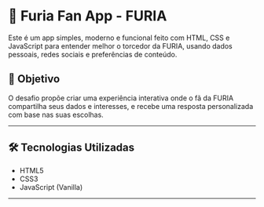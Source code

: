 # 🧠 Furia Fan App - FURIA

Este é um app simples, moderno e funcional feito com HTML, CSS e JavaScript para entender melhor o torcedor da FURIA, usando dados pessoais, redes sociais e preferências de conteúdo.

## 🎯 Objetivo

O desafio propõe criar uma experiência interativa onde o fã da FURIA compartilha seus dados e interesses, e recebe uma resposta personalizada com base nas suas escolhas.

---

## 🛠️ Tecnologias Utilizadas

- HTML5
- CSS3
- JavaScript (Vanilla)

---
